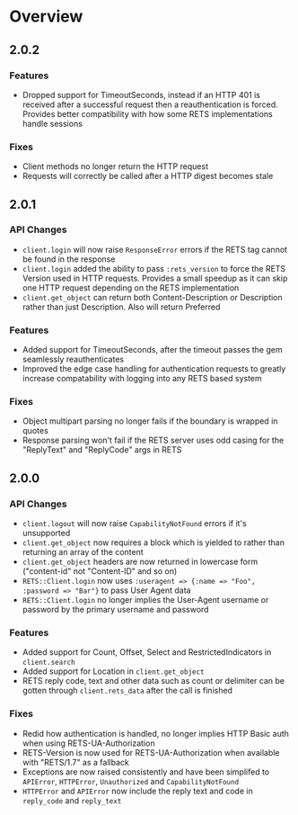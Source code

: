 # Overview

## 2.0.2

### Features
  * Dropped support for TimeoutSeconds, instead if an HTTP 401 is received after a successful request then a reauthentication is forced. Provides better compatibility with how some RETS implementations handle sessions

### Fixes
  * Client methods no longer return the HTTP request
  * Requests will correctly be called after a HTTP digest becomes stale

## 2.0.1

### API Changes
  * `client.login` will now raise `ResponseError` errors if the RETS tag cannot be found in the response
  * `client.login` added the ability to pass `:rets_version` to force the RETS Version used in HTTP requests. Provides a small speedup as it can skip one HTTP request depending on the RETS implementation
  * `client.get_object` can return both Content-Description or Description rather than just Description. Also will return Preferred

### Features
  * Added support for TimeoutSeconds, after the timeout passes the gem seamlessly reauthenticates
  * Improved the edge case handling for authentication requests to greatly increase compatability with logging into any RETS based system

### Fixes
  * Object multipart parsing no longer fails if the boundary is wrapped in quotes
  * Response parsing won't fail if the RETS server uses odd casing for the "ReplyText" and "ReplyCode" args in RETS 

## 2.0.0

### API Changes
  * `client.logout` will now raise `CapabilityNotFound` errors if it's unsupported
  * `client.get_object` now requires a block which is yielded to rather than returning an array of the content
  * `client.get_object` headers are now returned in lowercase form ("content-id" not "Content-ID" and so on)
  * `RETS::Client.login` now uses `:useragent => {:name => "Foo", :password => "Bar"}` to pass User Agent data
  * `RETS::Client.login` no longer implies the User-Agent username or password by the primary username and password

### Features
  * Added support for Count, Offset, Select and RestrictedIndicators in `client.search`
  * Added support for Location in `client.get_object`
  * RETS reply code, text and other data such as count or delimiter can be gotten through `client.rets_data` after the call is finished

### Fixes
  * Redid how authentication is handled, no longer implies HTTP Basic auth when using RETS-UA-Authorization
  * RETS-Version is now used for RETS-UA-Authorization when available with "RETS/1.7" as a fallback
  * Exceptions are now raised consistently and have been simplifed to `APIError`, `HTTPError`, `Unauthorized` and `CapabilityNotFound`
  * `HTTPError` and `APIError` now include the reply text and code in `reply_code` and `reply_text`